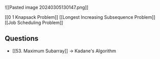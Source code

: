 
![[Pasted image 20240305130147.png]]

[[0 1 Knapsack Problem]]
[[Longest Increasing Subsequence Problem]]
[[Job Scheduling Problem]]
## Questions 
- [[53. Maximum Subarray]] -> Kadane's Algorithm
